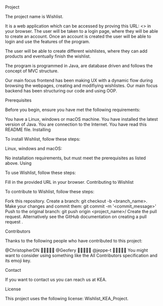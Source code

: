 Project

The project name is Wishlist.

It is a web application which can be accessed by proving this URL: <> in your browser. The user will be taken to a login page, where they will be able to create an account. Once an account is created the user will be able to login and use the features of the program.

The user will be able to create different wishlistes, where they can add products and eventually finish the wishlist.

The program is programmed in Java, are database driven and follows the concept of MVC structure.

Our main focus frontend has been making UX with a dynamic flow during browsing the webpages, creating and modifiying wishlistes. Our main focus backend has been structuring our code and using OOP.

Prerequisites

Before you begin, ensure you have met the following requirements:

You have a Linux, windows or macOS machine.
You have installed the latest version of Java.
You are connection to the Internet.
You have read this README file.
Installing

To install Wishlist, follow these steps:

Linux, windows and macOS:

No installation requirements, but must meet the prerequisites as listed above. 
Using

To use Wishlist, follow these steps:

Fill in the provided URL in your browser.
Contributing to Wishlist

To contribute to Wishlist, follow these steps:

Fork this repository.
Create a branch: git checkout -b <branch_name>.
Make your changes and commit them: git commit -m '<commit_message>'
Push to the original branch: git push origin <project_name>/<location>
Create the pull request.
Alternatively see the GitHub documentation on creating a pull request .

Contributors

Thanks to the following people who have contributed to this project:

@ChristopherDN 👊🏻👨🏻‍💻
@Geofery 👊🏻👨🏻‍💻
@jeppe-t 👊🏻👨🏻‍💻
You might want to consider using something like the All Contributors specification and its emoji key.

Contact

If you want to contact us you can reach us at KEA.

License

This project uses the following license: Wishlist_KEA_Project.
